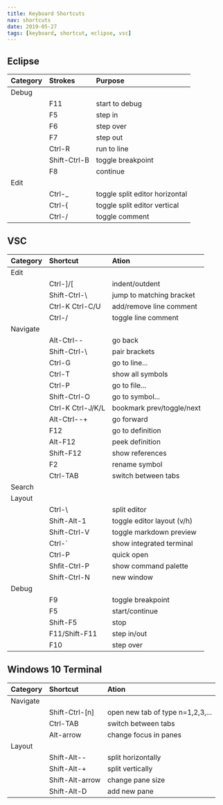 ```yaml
---
title: Keyboard Shortcuts
nav: shortcuts
date: 2019-05-27
tags: [keyboard, shortcut, eclipse, vsc]
---
```


## Eclipse

|Category|Strokes             |Purpose|
|:-------|:-------------------|:--------------------|
|Debug   |                    |                       |
|        |F11                 |start to debug|
|        |F5                  |step in|
|        |F6                  |step over|
|        |F7                  |step out|
|        |Ctrl-R              |run to line|
|        |Shift-Ctrl-B        |toggle breakpoint|
|        |F8                  |continue|
|Edit    |                    |                              |
|        |Ctrl-_              |toggle split editor horizontal|
|        |Ctrl-{              |toggle split editor vertical|
|        |Ctrl-/              |toggle comment|


## VSC

|Category|Shortcut            |Ation               |
|:-------|:-------------------|:-------------------|
|Edit    |                    |                    |
|        |Ctrl-]/[            |indent/outdent|
|        |Shift-Ctrl-\\       |jump to matching bracket|
|        |Ctrl-K Ctrl-C/U     |add/remove line comment|
|        |Ctrl-/              |toggle line comment|
|Navigate|                    |                    |
|        |Alt-Ctrl--          |go back|
|        |Shift-Ctrl-\        |pair brackets|
|        |Ctrl-G              |go to line...|
|        |Ctrl-T              |show all symbols|
|        |Ctrl-P              |go to file...|
|        |Shift-Ctrl-O        |go to symbol...|
|        |Ctrl-K Ctrl-J/K/L   |bookmark prev/toggle/next|
|        |Alt-Ctrl--+         |go forward|
|        |F12                 |go to definition|
|        |Alt-F12             |peek definition|
|        |Shift-F12           |show references|
|        |F2                  |rename symbol|
|        |Ctrl-TAB            |switch between tabs|
|Search  |                    |                    |
|Layout  |                    |                    |
|        |Ctrl-\              |split editor|
|        |Shift-Alt-1         |toggle editor layout (v/h)|
|        |Shift-Ctrl-V        |toggle markdown preview|
|        |Ctrl-\`             |show integrated terminal|
|        |Ctrl-P              |quick open|
|        |Shfit-Ctrl-P        |show command palette|
|        |Shift-Ctrl-N        |new window|
|Debug   |                    |                    |
|        |F9                  |toggle breakpoint|
|        |F5                  |start/continue|
|        |Shift-F5            |stop|
|        |F11/Shift-F11       |step in/out|
|        |F10                 |step over|

## Windows 10 Terminal

|Category  |Shortcut          |Ation               |
|:---------|:-----------------|:-------------------|
|Navigate  |                  |                    |
|          |Shift-Ctrl-[n]    |open new tab of type n=1,2,3,...|
|          |Ctrl-TAB          |switch between tabs  |
|          |Alt-arrow         |change focus in panes|
|Layout    |                  |                    |
|          |Shift-Alt-\-      |split horizontally   |
|          |Shift-Alt-+       |split vertically     |
|          |Shift-Alt-arrow   |change pane size     |
|          |Shift-Alt-D       |add new pane         |






